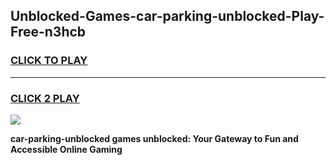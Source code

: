
## Unblocked-Games-car-parking-unblocked-Play-Free-n3hcb
<h3>
<a href="https://premium76.site?title=car-parking-unblocked&ref=21A">CLICK TO PLAY</a></h3>
<hr>

<h3>
<a href="https://premium76.site?title=car-parking-unblocked&ref=21A">CLICK 2 PLAY</a>
  
</h3>

<a href="https://premium76.site?title=car-parking-unblocked&ref=21A"><img src="https://clearcache.store/games.png"></a>


**car-parking-unblocked games unblocked: Your Gateway to Fun and Accessible Online Gaming**
